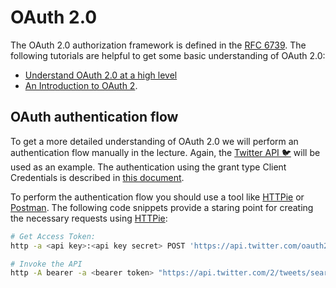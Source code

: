 # OAuth 2.0

The OAuth 2.0 authorization framework is defined in the [RFC 6739](https://datatracker.ietf.org/doc/html/rfc6749).
The following tutorials are helpful to get some basic understanding of OAuth 2.0:

- [Understand OAuth 2.0 at a high level](https://github.com/SAP-samples/cloud-apis-virtual-event/tree/main/exercises/02)
- [An Introduction to OAuth 2](https://www.digitalocean.com/community/tutorials/an-introduction-to-oauth-2).

## OAuth authentication flow

To get a more detailed understanding of OAuth 2.0 we will perform an authentication flow manually in the lecture.
Again, the [Twitter API 🐦](https://developer.twitter.com/en/docs/twitter-api) will be used as an example. The
authentication using the grant type Client Credentials is described in [this document](https://developer.twitter.com/en/docs/authentication/oauth-2-0).

To perform the authentication flow you should use a tool like [HTTPie](https://httpie.io/) or [Postman](https://www.postman.com/).
The following code snippets provide a staring point for creating the necessary requests using [HTTPie](https://httpie.io/):

```bash
# Get Access Token:
http -a <api key>:<api key secret> POST 'https://api.twitter.com/oauth2/token?grant_type=client_credentials'

# Invoke the API
http -A bearer -a <bearer token> "https://api.twitter.com/2/tweets/search/recent?query=from:ceedee666"
```
